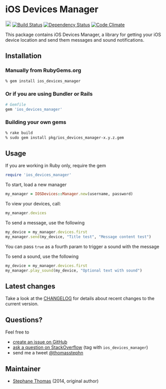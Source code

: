 iOS Devices Manager
=======

<a href="http://badge.fury.io/rb/ios_devices_manager"><img src="https://badge.fury.io/rb/ios_devices_manager@2x.png" alt="Gem Version" height="18"></a>
[![Build Status](https://travis-ci.org/thomasstephane/ios_devices_manager.svg?branch=master)](https://travis-ci.org/thomasstephane/ios_devices_manager)
[![Dependency Status](https://gemnasium.com/thomasstephane/ios_devices_manager.svg)](https://gemnasium.com/thomasstephane/ios_devices_manager)
[![Code Climate](https://codeclimate.com/github/thomasstephane/ios_devices_manager.png)](https://codeclimate.com/github/thomasstephane/ios_devices_manager)

This package contains iOS Devices Manager, a library for getting your iOS device location and send them messages and sound notifications.

## Installation ##

### Manually from RubyGems.org ###

```sh
% gem install ios_devices_manager
```

### Or if you are using Bundler or Rails ###

```ruby
# Gemfile
gem 'ios_devices_manager'
```

### Building your own gems ###

```sh
% rake build
% sudo gem install pkg/ios_devices_manager-x.y.z.gem
```

## Usage ##

If you are working in Ruby only, require the gem

```ruby
require 'ios_devices_manager'
```

To start, load a new manager
```ruby
my_manager = IOSDevices::Manager.new(username, password)
```

To view your devices, call:

```ruby
my_manager.devices
```

To send a message, use the following
```ruby
my_device = my_manager.devices.first
my_manager.send(my_device, "Title test", "Message content test")
```
You can pass ```true``` as a fourth param to trigger a sound with the message

To send a sound, use the following
```ruby
my_device = my_manager.devices.first
my_manager.play_sound(my_device, "Optional text with sound")
```

## Latest changes ##

Take a look at the
[CHANGELOG](https://github.com/thomasstephane/ios_devices_manager/blob/master/CHANGELOG.md) for details about recent changes to the current version.


## Questions? ##

Feel free to

* [create an issue on GitHub](http://github.com/thomasstephane/ios_devices_manager/issues)
* [ask a question on StackOverflow](http://stackoverflow.com) (tag with `ios_devices_manager`)
* send me a tweet [@thomasstephn](http://twitter.com/thomasstephn)

## Maintainer ##

* [Stephane Thomas](https://github.com/thomasstephane) (2014, original author)
